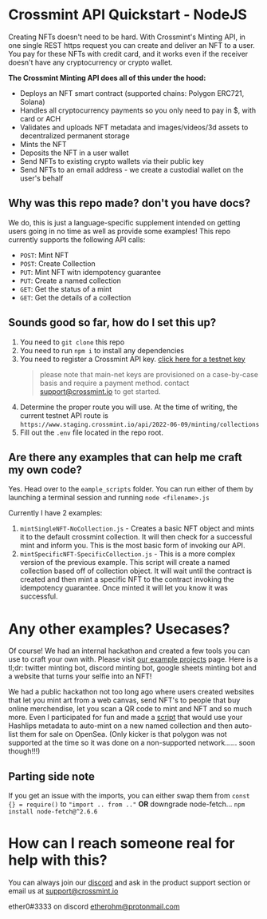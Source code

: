 # Crossmint API Quickstart - NodeJS

Creating NFTs doesn't need to be hard. With Crossmint's Minting API, in one single REST https request you can create and deliver an NFT to a user. You pay for these NFTs with credit card, and it works even if the receiver doesn't have any cryptocurrency or crypto wallet.

**The Crossmint Minting API does all of this under the hood:**
- Deploys an NFT smart contract (supported chains: Polygon ERC721, Solana)
- Handles all cryptocurrency payments so you only need to pay in $, with card or ACH
- Validates and uploads NFT metadata and images/videos/3d assets to decentralized permanent storage
- Mints the NFT
- Deposits the NFT in a user wallet 
- Send NFTs to existing crypto wallets via their public key
- Send NFTs to an email address - we create a custodial wallet on the user's behalf

## Why was this repo made? don't you have docs?

We do, this is just a language-specific supplement intended on getting users going in no time as well as provide some examples! This repo currently supports the following API calls:
- `POST`: Mint NFT
- `POST`: Create Collection
- `PUT`: Mint NFT witn idempotency guarantee
- `PUT`: Create a named collection
- `GET`: Get the status of a mint
- `GET`: Get the details of a collection

## Sounds good so far, how do I set this up?

1. You need to `git clone` this repo
2. You need to run `npm i` to install any dependencies
3. You need to register a Crossmint API key. [click here for a testnet key][testnetkey]
    > please note that main-net keys are provisioned on a case-by-case basis and require a payment method. contact support@crossmint.io to get started.
4. Determine the proper route you will use. At the time of writing, the current testnet API route is `https://www.staging.crossmint.io/api/2022-06-09/minting/collections`
5. Fill out the `.env` file located in the repo root.

## Are there any examples that can help me craft my own code?

Yes. Head over to the `eample_scripts` folder. You can run either of them by launching a terminal session and running `node <filename>.js`

Currently I have 2 examples:
1. `mintSingleNFT-NoCollection.js` - Creates a basic NFT object and mints it to the default crossmint collection. It will then check for a successful mint and inform you. This is the most basic form of invoking our API.
2. `mintSpecificNFT-SpecificCollection.js` - This is a more complex version of the previous example. This script will create a named collection based off of collection object. It will wait until the contract is created and then mint a specific NFT to the contract invoking the idempotency guarantee. Once minted it will let you know it was successful.

# Any other examples? Usecases?

Of course! We had an internal hackathon and created a few tools you can use to craft your own with. Please visit [our example projects][demos] page. Here is a tl;dr: twitter minting bot, discord minting bot, google sheets minting bot and a website that turns your selfie into an NFT!

We had a public hackathon not too long ago where users created websites that let you mint art from a web canvas, send NFT's to people that buy online merchendise, let you scan a QR code to mint and NFT and so much more. Even I participated for fun and made a [script][publichackathon] that would use your Hashlips metadata to auto-mint on a new named collection and then auto-list them for sale on OpenSea. (Only kicker is that polygon was not supported at the time so it was done on a non-supported network...... soon though!!!)

## Parting side note
If you get an issue with the imports, you can either swap them from `const {} = require()` to `"import .. from .."` **OR** downgrade node-fetch... `npm install node-fetch@^2.6.6`

# How can I reach someone real for help with this?

You can always join our [discord][discord] and ask in the product support section or email us at support@crossmint.io

   [testnetkey]: <https://staging.crossmint.io/console/projects>
   [demos]: <https://docs.crossmint.io/create-and-send-nfts/nft-minting-api/example-projects>
   [publichackathon]: <https://github.com/0xEmilio/external-hackathon>
   [discord]: <https://discord.gg/crossmint>

ether0#3333 on discord
etherohm@protonmail.com
